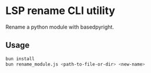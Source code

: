 # LSP rename CLI utility

Rename a python module with basedpyright.

## Usage

```bash
bun install
bun rename_module.js <path-to-file-or-dir> <new-name>
```
